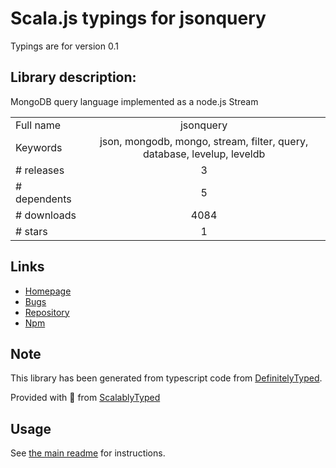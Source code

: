 
# Scala.js typings for jsonquery

Typings are for version 0.1

## Library description:
MongoDB query language implemented as a node.js Stream

|                    |                 |
| ------------------ | :-------------: |
| Full name          | jsonquery |
| Keywords           | json, mongodb, mongo, stream, filter, query, database, levelup, leveldb |
| # releases         | 3 |
| # dependents       | 5 |
| # downloads        | 4084 |
| # stars            | 1 |

## Links
- [Homepage](https://github.com/eugeneware/jsonquery#readme)
- [Bugs](https://github.com/eugeneware/jsonquery/issues)
- [Repository](https://github.com/eugeneware/jsonquery)
- [Npm](https://www.npmjs.com/package/jsonquery)
    


## Note
This library has been generated from typescript code from [DefinitelyTyped](https://definitelytyped.org).

Provided with :purple_heart: from [ScalablyTyped](https://github.com/oyvindberg/ScalablyTyped)

## Usage
See [the main readme](../../readme.md) for instructions.


